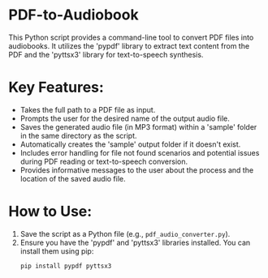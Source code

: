 # PDF-to-Audiobook
This Python script provides a command-line tool to convert PDF files into audiobooks. It utilizes the 'pypdf' library to extract text content from the PDF and the 'pyttsx3' library for text-to-speech synthesis.

# Key Features:
- Takes the full path to a PDF file as input.
- Prompts the user for the desired name of the output audio file.
- Saves the generated audio file (in MP3 format) within a 'sample' folder in the same directory as the script.
- Automatically creates the 'sample' output folder if it doesn't exist.
- Includes error handling for file not found scenarios and potential issues during PDF reading or text-to-speech conversion.
- Provides informative messages to the user about the process and the location of the saved audio file.

# How to Use:
1. Save the script as a Python file (e.g., `pdf_audio_converter.py`).
2. Ensure you have the 'pypdf' and 'pyttsx3' libraries installed. You can install them using pip:
   ```bash
   pip install pypdf pyttsx3
